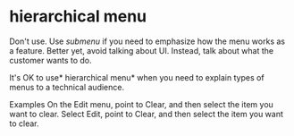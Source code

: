 # hierarchical menu

Don't use. Use *submenu* if you need to emphasize how the menu works as a feature. Better yet, avoid talking about UI. Instead, talk about what the customer wants to do. 

It's OK to use* hierarchical menu* when you need to explain types of menus to a technical audience. 

Examples
On the Edit menu, point to Clear, and then select the item you want to clear.
Select Edit, point to Clear, and then select the item you want to clear. 
